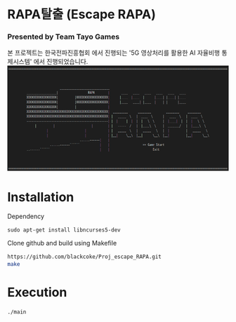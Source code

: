 # RAPA탈출 (Escape RAPA)
### Presented by Team Tayo Games
본 프로젝트는 한국전파진흥협회 에서 진행되는 '5G 영상처리를 활용한 AI 자율비행 통제시스템' 에서 진행되었습니다.
<img src='static/startmenu.png'>

# Installation
Dependency
```
sudo apt-get install libncurses5-dev
```
Clone github and build using Makefile
```bash
https://github.com/blackcoke/Proj_escape_RAPA.git
make
```

# Execution
```
./main
```


<!-- 플레이어 캐릭터 구현       *
점프, 슬라이드, 좌우이동 구현   *
화면 구성                       ?
화면을 움직이는 것              ?
화면 내에서 이동 제한           *
메인 메뉴 구성                  *

라이프 구현                     *
적, 장애물 구현                 *
충돌판정                        *


충돌 숙였을때 판정              *
맨아래 충돌 판정                *
폭탄 멀지
게임오버화면                    *

-->             
